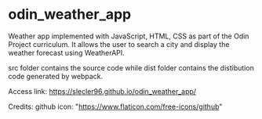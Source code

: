 # odin_weather_app

Weather app implemented with JavaScript, HTML, CSS as part of the Odin Project curriculum. It allows the user to search a city and display the weather forecast using WeatherAPI.

src folder contains the source code while dist folder contains the distibution code generated by webpack.

Access link: https://slecler96.github.io/odin_weather_app/

Credits: github icon: "https://www.flaticon.com/free-icons/github"
